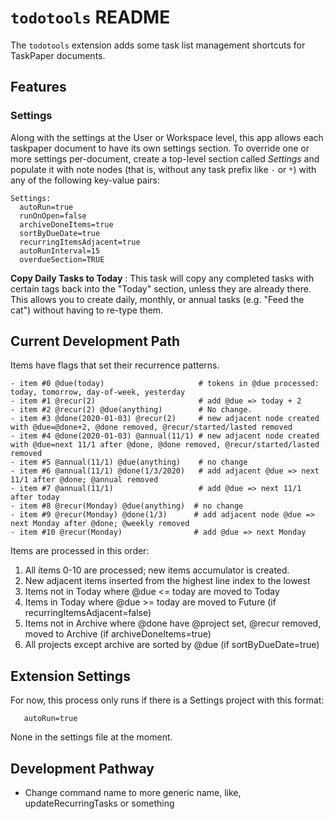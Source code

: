 # `todotools` README

The `todotools` extension adds some task list management shortcuts for TaskPaper documents.

## Features

### Settings

Along with the settings at the User or Workspace level, this app allows each taskpaper document to have its own settings section. To override one or more settings per-document, create a top-level section called _Settings_ and populate it with note nodes (that is, without any task prefix like `-` or `*`) with any of the following key-value pairs:

```
Settings:
  autoRun=true
  runOnOpen=false
  archiveDoneItems=true
  sortByDueDate=true
  recurringItemsAdjacent=true
  autoRunInterval=15
  overdueSection=TRUE
```

**Copy Daily Tasks to Today**
: This task will copy any completed tasks with certain tags back into the "Today" section, unless they are already there. This allows you to create daily, monthly, or annual tasks (e.g. "Feed the cat") without having to re-type them.

## Current Development Path

Items have flags that set their recurrence patterns.

```
- item #0 @due(today)                     # tokens in @due processed: today, tomorrow, day-of-week, yesterday
- item #1 @recur(2)                       # add @due => today + 2
- item #2 @recur(2) @due(anything)        # No change.
- item #3 @done(2020-01-03) @recur(2)     # new adjacent node created with @due=@done+2, @done removed, @recur/started/lasted removed
- item #4 @done(2020-01-03) @annual(11/1) # new adjacent node created with @due=next 11/1 after @done, @done removed, @recur/started/lasted removed
- item #5 @annual(11/1) @due(anything)    # no change
- item #6 @annual(11/1) @done(1/3/2020)   # add adjacent @due => next 11/1 after @done; @annual removed
- item #7 @annual(11/1)                   # add @due => next 11/1 after today
- item #8 @recur(Monday) @due(anything)  # no change
- item #9 @recur(Monday) @done(1/3)      # add adjacent node @due => next Monday after @done; @weekly removed
- item #10 @recur(Monday)                # add @due => next Monday 

```

Items are processed in this order:

1. All items 0-10 are processed; new items accumulator is created.
2. New adjacent items inserted from the highest line index to the lowest
3. Items not in Today where @due <= today are moved to Today
4. Items in Today where @due >= today are moved to Future  (if recurringItemsAdjacent=false)
5. Items not in Archive where @done have @project set, @recur removed, moved to Archive (if archiveDoneItems=true)
6. All projects except archive are sorted by @due (if sortByDueDate=true)

## Extension Settings

For now, this process only runs if there is a Settings project with this format:

```Settings:
   autoRun=true
```

None in the settings file at the moment.

## Development Pathway

-   Change command name to more generic name, like, updateRecurringTasks or something
